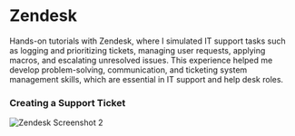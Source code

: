# Zendesk
Hands-on tutorials with Zendesk, where I simulated IT support tasks such as logging and prioritizing tickets, managing user requests, applying macros, and escalating unresolved issues. This experience helped me develop problem-solving, communication, and ticketing system management skills, which are essential in IT support and help desk roles.

### Creating a Support Ticket
![Zendesk Screenshot 2](<img src="https://github.com/Okennwa2022/Zendesk-Screenshot.git" />)
